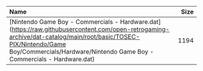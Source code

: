 |Name|Size|
|:---|---:|
|[Nintendo Game Boy - Commercials - Hardware.dat](https://raw.githubusercontent.com/open-retrogaming-archive/dat-catalog/main/root/basic/TOSEC-PIX/Nintendo/Game Boy/Commercials/Hardware/Nintendo Game Boy - Commercials - Hardware.dat)|1194|
